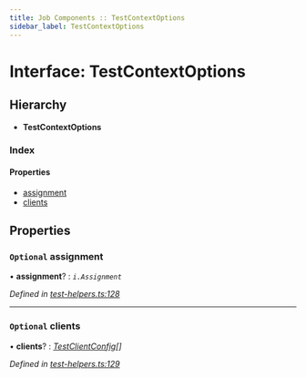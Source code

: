 ```yaml
---
title: Job Components :: TestContextOptions
sidebar_label: TestContextOptions
---
```


# Interface: TestContextOptions

## Hierarchy

* **TestContextOptions**

### Index

#### Properties

* [assignment](testcontextoptions.md#optional-assignment)
* [clients](testcontextoptions.md#optional-clients)

## Properties

### `Optional` assignment

• **assignment**? : *`i.Assignment`*

*Defined in [test-helpers.ts:128](https://github.com/terascope/teraslice/blob/6e018493/packages/job-components/src/test-helpers.ts#L128)*

___

### `Optional` clients

• **clients**? : *[TestClientConfig](testclientconfig.md)[]*

*Defined in [test-helpers.ts:129](https://github.com/terascope/teraslice/blob/6e018493/packages/job-components/src/test-helpers.ts#L129)*
